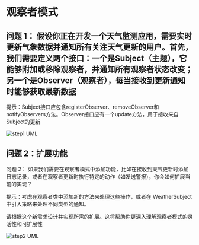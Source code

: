 # 观察者模式

## 问题 1： 假设你正在开发一个天气监测应用，需要实时更新气象数据并通知所有关注天气更新的用户。首先，我们需要定义两个接口：一个是Subject（主题），它能够附加或移除观察者，并通知所有观察者状态改变；另一个是Observer（观察者），每当接收到更新通知时能够获取最新数据

提示：Subject接口应包含registerObserver、removeObserver和notifyObservers方法。Observer接口应有一个update方法，用于接收来自Subject的更新

![step1 UML](https://cdn.jsdelivr.net/gh/huanxueshengmou/picture-host/20241008215041.png)

## 问题 2：扩展功能

问题 2： 如果我们需要在观察者模式中添加功能，比如在接收到天气更新时添加日志记录，或者在观察者更新时执行特定的动作（如发送警报），你会如何扩展当前的实现？

提示：考虑在观察者类中添加新的方法来处理这些操作，或者在 WeatherSubject 中引入策略来处理不同类型的通知。

请根据这个新需求设计并实现所需的扩展。这将帮助你更深入理解观察者模式的灵活性和可扩展性

![step2 UML](https://cdn.jsdelivr.net/gh/huanxueshengmou/picture-host/20241008215438.png)

